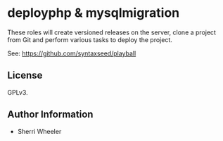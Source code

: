 deployphp & mysqlmigration
=========

These roles will create versioned releases on the server, clone a project from Git and perform various tasks to deploy the project.

See: https://github.com/syntaxseed/playball

License
------------

GPLv3.

Author Information
------------

- Sherri Wheeler
